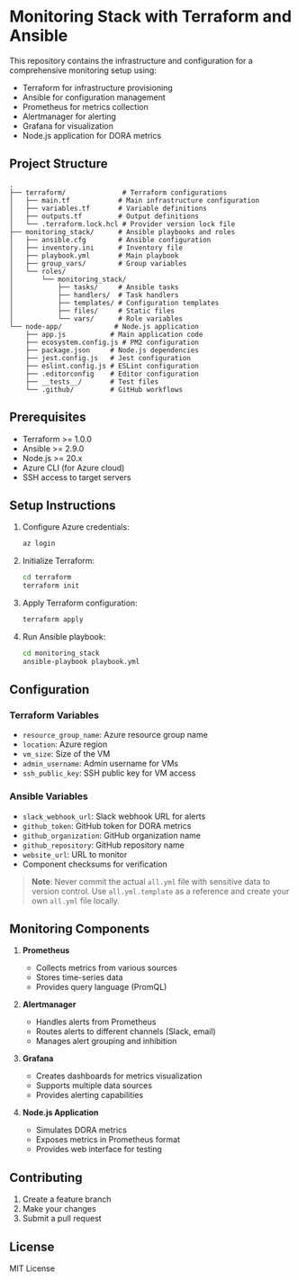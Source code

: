 # Monitoring Stack with Terraform and Ansible

This repository contains the infrastructure and configuration for a comprehensive monitoring setup using:

- Terraform for infrastructure provisioning
- Ansible for configuration management
- Prometheus for metrics collection
- Alertmanager for alerting
- Grafana for visualization
- Node.js application for DORA metrics

## Project Structure

```
.
├── terraform/              # Terraform configurations
│   ├── main.tf            # Main infrastructure configuration
│   ├── variables.tf       # Variable definitions
│   ├── outputs.tf         # Output definitions
│   └── .terraform.lock.hcl # Provider version lock file
├── monitoring_stack/      # Ansible playbooks and roles
│   ├── ansible.cfg        # Ansible configuration
│   ├── inventory.ini      # Inventory file
│   ├── playbook.yml       # Main playbook
│   ├── group_vars/        # Group variables
│   └── roles/
│       └── monitoring_stack/
│           ├── tasks/     # Ansible tasks
│           ├── handlers/  # Task handlers
│           ├── templates/ # Configuration templates
│           ├── files/     # Static files
│           └── vars/      # Role variables
└── node-app/             # Node.js application
    ├── app.js           # Main application code
    ├── ecosystem.config.js # PM2 configuration
    ├── package.json     # Node.js dependencies
    ├── jest.config.js   # Jest configuration
    ├── eslint.config.js # ESLint configuration
    ├── .editorconfig    # Editor configuration
    ├── __tests__/       # Test files
    └── .github/         # GitHub workflows
```

## Prerequisites

- Terraform >= 1.0.0
- Ansible >= 2.9.0
- Node.js >= 20.x
- Azure CLI (for Azure cloud)
- SSH access to target servers

## Setup Instructions

1. Configure Azure credentials:

   ```bash
   az login
   ```

2. Initialize Terraform:

   ```bash
   cd terraform
   terraform init
   ```

3. Apply Terraform configuration:

   ```bash
   terraform apply
   ```

4. Run Ansible playbook:
   ```bash
   cd monitoring_stack
   ansible-playbook playbook.yml
   ```

## Configuration

### Terraform Variables

- `resource_group_name`: Azure resource group name
- `location`: Azure region
- `vm_size`: Size of the VM
- `admin_username`: Admin username for VMs
- `ssh_public_key`: SSH public key for VM access

### Ansible Variables

- `slack_webhook_url`: Slack webhook URL for alerts
- `github_token`: GitHub token for DORA metrics
- `github_organization`: GitHub organization name
- `github_repository`: GitHub repository name
- `website_url`: URL to monitor
- Component checksums for verification

> **Note**: Never commit the actual `all.yml` file with sensitive data to version control. Use `all.yml.template` as a reference and create your own `all.yml` file locally.

## Monitoring Components

1. **Prometheus**

   - Collects metrics from various sources
   - Stores time-series data
   - Provides query language (PromQL)

2. **Alertmanager**

   - Handles alerts from Prometheus
   - Routes alerts to different channels (Slack, email)
   - Manages alert grouping and inhibition

3. **Grafana**

   - Creates dashboards for metrics visualization
   - Supports multiple data sources
   - Provides alerting capabilities

4. **Node.js Application**
   - Simulates DORA metrics
   - Exposes metrics in Prometheus format
   - Provides web interface for testing

## Contributing

1. Create a feature branch
2. Make your changes
3. Submit a pull request

## License

MIT License
